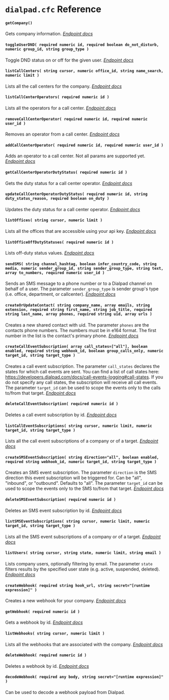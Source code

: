 # `dialpad.cfc` Reference

#### `getCompany()`

Gets company information. *[Endpoint docs](https://developers.dialpad.com/reference/companyget)*

#### `toggleUserDND( required numeric id, required boolean do_not_disturb, numeric group_id, string group_type )`

Toggle DND status on or off for the given user. *[Endpoint docs](https://developers.dialpad.com/reference/userstoggle_dnd)*

#### `listCallCenters( string cursor, numeric office_id, string name_search, numeric limit )`

Lists all the call centers for the company. *[Endpoint docs](https://developers.dialpad.com/reference/callcenterslistall)*

#### `listCallCenterOperators( required numeric id )`

Lists all the operators for a call center. *[Endpoint docs](https://developers.dialpad.com/reference/callcentersoperatorsget)*

#### `removeCallCenterOperator( required numeric id, required numeric user_id )`

Removes an operator from a call center. *[Endpoint docs](https://developers.dialpad.com/reference/callcentersoperatorsdelete)*

#### `addCallCenterOperator( required numeric id, required numeric user_id )`

Adds an operator to a call center. Not all params are supported yet. *[Endpoint docs](https://developers.dialpad.com/reference/callcentersoperatorspost)*

#### `getCallCenterOperatorDutyStatus( required numeric id )`

Gets the duty status for a call center operator. *[Endpoint docs](https://developers.dialpad.com/reference/callcentersoperatorsgetdutystatus)*

#### `updateCallCenterOperatorDutyStatus( required numeric id, string duty_status_reason, required boolean on_duty )`

Updates the duty status for a call center operator. *[Endpoint docs](https://developers.dialpad.com/reference/callcentersoperatorsdutystatus)*

#### `listOffices( string cursor, numeric limit )`

Lists all the offices that are accessible using your api key. *[Endpoint docs](https://developers.dialpad.com/reference/officeslist)*

#### `listOfficeOffDutyStatuses( required numeric id )`

Lists off-duty status values. *[Endpoint docs](https://developers.dialpad.com/reference/officesoffdutystatusesget)*

#### `sendSMS( string channel_hashtag, boolean infer_country_code, string media, numeric sender_group_id, string sender_group_type, string text, array to_numbers, required numeric user_id )`

Sends an SMS message to a phone number or to a Dialpad channel on behalf of a user. The parameter `sender_group_type` is sender group's type (i.e. office, department, or callcenter). *[Endpoint docs](https://developers.dialpad.com/reference/smssend)*

#### `createOrUpdateContact( string company_name, array emails, string extension, required string first_name, string job_title, required string last_name, array phones, required string uid, array urls )`

Creates a new shared contact with uid. The parameter `phones` are the contacts phone numbers. The numbers must be in e164 format. The first number in the list is the contact's primary phone. *[Endpoint docs](https://developers.dialpad.com/reference/contactscreate_with_uid)*

#### `createCallEventSubscription( array call_states=["all"], boolean enabled, required string webhook_id, boolean group_calls_only, numeric target_id, string target_type )`

Creates a call event subscription. The parameter `call_states` declares the states for which call events are sent. You can find a list of call states here: https://developers.dialpad.com/docs/call-events-logging#call-states. If you do not specify any call states, the subscription will receive all call events. The parameter `target_id` can be used to scope the events only to the calls to/from that target. *[Endpoint docs](https://developers.dialpad.com/reference/webhook_call_event_subscriptioncreate)*

#### `deleteCallEventSubscription( required numeric id )`

Deletes a call event subscription by id. *[Endpoint docs](https://developers.dialpad.com/reference/webhook_call_event_subscriptiondelete)*

#### `listCallEventSubscriptions( string cursor, numeric limit, numeric target_id, string target_type )`

Lists all the call event subscriptions of a company or of a target. *[Endpoint docs](https://developers.dialpad.com/reference/webhook_call_event_subscriptionlist)*

#### `createSMSEventSubscription( string direction="all", boolean enabled, required string webhook_id, numeric target_id, string target_type )`

Creates an SMS event subscription. The parameter `direction` is the SMS direction this event subscription will be triggered for. Can be "all", "inbound", or "outbound". Defaults to "all". The parameter `target_id` can be used to scope the events only to the SMS to/from that target. *[Endpoint docs](https://developers.dialpad.com/reference/webhook_sms_event_subscriptioncreate)*

#### `deleteSMSEventSubscription( required numeric id )`

Deletes an SMS event subscription by id. *[Endpoint docs](https://developers.dialpad.com/reference/webhook_sms_event_subscriptiondelete)*

#### `listSMSEventSubscriptions( string cursor, numeric limit, numeric target_id, string target_type )`

Lists all the SMS event subscriptions of a company or of a target. *[Endpoint docs](https://developers.dialpad.com/reference/webhook_sms_event_subscriptionlist)*

#### `listUsers( string cursor, string state, numeric limit, string email )`

Lists company users, optionally filtering by email. The parameter `state` filters results by the specified user state (e.g. active, suspended, deleted). *[Endpoint docs](https://developers.dialpad.com/reference/userslist)*

#### `createWebhook( required string hook_url, string secret="[runtime expression]" )`

Creates a new webhook for your company. *[Endpoint docs](https://developers.dialpad.com/reference/webhookscreate)*

#### `getWebhook( required numeric id )`

Gets a webhook by id. *[Endpoint docs](https://developers.dialpad.com/reference/webhooksget)*

#### `listWebhooks( string cursor, numeric limit )`

Lists all the webhooks that are associated with the company. *[Endpoint docs](https://developers.dialpad.com/reference/webhookslist)*

#### `deleteWebhook( required numeric id )`

Deletes a webhook by id. *[Endpoint docs](https://developers.dialpad.com/reference/webhooksdelete)*

#### `decodeWebhook( required any body, string secret="[runtime expression]" )`

Can be used to decode a webhook payload from Dialpad.

